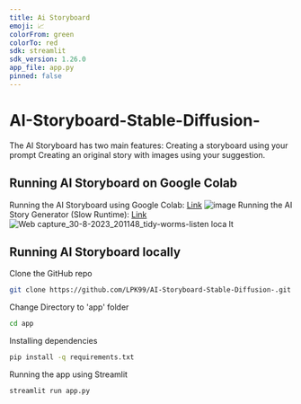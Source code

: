 ```yaml
---
title: Ai Storyboard
emoji: 📈
colorFrom: green
colorTo: red
sdk: streamlit
sdk_version: 1.26.0
app_file: app.py
pinned: false
---
```



# AI-Storyboard-Stable-Diffusion-
The AI Storyboard has two main features:
Creating a storyboard using your prompt
Creating an original story with images using your suggestion.

## Running AI Storyboard on Google Colab

Running the AI Storyboard using Google Colab: 
[Link](https://colab.research.google.com/drive/1F94yAsoKDlrgVnTqJ6bAEhowqvqUsI97?usp=sharing)
![image](https://github.com/LPK99/AI-Storyboard-Stable-Diffusion-/assets/13818447/637ce2b1-558d-4e8c-858b-a1df3dcdbb85)
Running the AI Story Generator (Slow Runtime):
[Link](https://colab.research.google.com/drive/1belQNrgyxdmhTrf0le35axemGUdVRQoC?usp=sharing)
![Web capture_30-8-2023_201148_tidy-worms-listen loca lt](https://github.com/LPK99/AI-Storyboard-Stable-Diffusion-/assets/13818447/02c1618f-645a-49fc-9084-71544fbb7dd1)

## Running AI Storyboard locally

Clone the GitHub repo
```bash
git clone https://github.com/LPK99/AI-Storyboard-Stable-Diffusion-.git
```
Change Directory to 'app' folder
```bash
cd app
```
Installing dependencies
```bash
pip install -q requirements.txt
```
Running the app using Streamlit
```bash
streamlit run app.py
```


